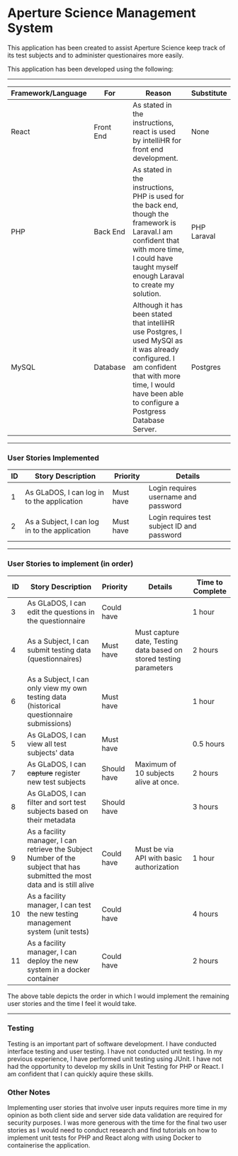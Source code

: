 # Aperture Science Management System

This application has been created to assist Aperture Science keep track of its test subjects and to administer questionaires
more easily.

This application has been developed using the following:

---

| Framework/Language |    For    |                                                                                               Reason                                                                                                | Substitute |
|--------------------|-----------|-----------------------------------------------------------------------------------------------------------------------------------------------------------------------------------------------------|------------|
|       React        | Front End | As stated in the instructions, react is used by intelliHR for front end development.                                                                                                        |    None     |
|        PHP         | Back End  | As stated in the instructions, PHP is used for the back end, though the framework is Laraval.I am confident that with more time, I could have taught myself enough Laraval to create my solution.               | PHP Laraval  |
|       MySQL        | Database  | Although it has been stated that intelliHR use Postgres, I used MySQl as it was already configured. I am confident that with more time, I would have been able to configure a Postgress Database Server.    |    Postgres |

---

### User Stories Implemented
| ID | Story Description                                                                                                             | Priority    | Details                                                                 |
|----|-------------------------------------------------------------------------------------------------------------------------------|-------------|-------------------------------------------------------------------------|
| 1  | As GLaDOS, I can log in to the application                                                                                    | Must have   | Login requires username and password                                    |
| 2  | As a Subject, I can log in to the application                                                                                 | Must have   | Login requires test subject ID and password                             |

---

### User Stories to implement (in order)
| ID | Story Description                                                                                                             | Priority    | Details                                                                 |  Time to Complete  |
|----|-------------------------------------------------------------------------------------------------------------------------------|-------------|-------------------------------------------------------------------------|-------------------|
| 3  | As GLaDOS, I can edit the questions in the questionnaire                                                                      | Could have  |                                                                         |   1 hour          |
| 4  | As a Subject, I can submit testing data (questionnaires)                                                                      | Must have   | Must capture date,      Testing data based on stored testing parameters |   2 hours         |
| 6  | As a Subject, I can only view my own testing data (historical   questionnaire submissions)                                    | Must have   |                                                                         |   1 hour          |
| 5  | As GLaDOS, I can view all test subjects' data                                                                                 | Must have   |                                                                         |   0.5 hours       |
| 7  | As GLaDOS, I can ~~capture~~ register new test subjects                                                                       | Should have | Maximum of 10 subjects alive at once.                                   |   2 hours         |
| 8  | As GLaDOS, I can filter and sort test subjects based on their metadata                                                        | Should have |                                                                         |   3 hours         |
| 9  | As a facility manager, I can retrieve the Subject Number of the subject   that has submitted the most data and is still alive | Could have  | Must be via API with basic authorization                                |   1 hour          |
| 10 | As a facility manager, I can test the new testing management system (unit   tests)                                            | Could have  |                                                                         |   4 hours         |
| 11 | As a facility manager, I can deploy the new system in a docker container                                                      | Could have  |                                                                         |   2 hours         |

The above table depicts the order in which I would implement the remaining user stories and the time I feel it would take.

---

### Testing
Testing is an important part of software development. I have conducted interface testing and user testing. I have not conducted unit testing. In my previous experience, I have performed unit testing using JUnit. I have not had the opportunity to develop my skills in Unit Testing for PHP or React. I am confident that I can quickly aquire these skills.

### Other Notes
Implementing user stories that involve user inputs requires more time in my opinion as both client side and server side data validation are required for security purposes. I was more generous with the time for the final two user stories as I would need to conduct research and find tutorials on how to implement unit tests for PHP and React along with using Docker to containerise the application.
